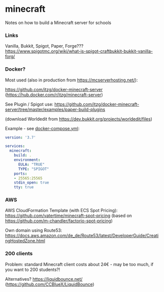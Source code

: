 # minecraft
Notes on how to build a Minecraft server for schools


### Links

Vanilla, Bukkit, Spigot, Paper, Forge??? https://www.spigotmc.org/wiki/what-is-spigot-craftbukkit-bukkit-vanilla-forg/


### Docker?

Most used (also in production from https://mcserverhosting.net/):

https://github.com/itzg/docker-minecraft-server (https://hub.docker.com/r/itzg/minecraft-server)

See Plugin / Spigot use: https://github.com/itzg/docker-minecraft-server/tree/master/examples/paper-build-plugins

(download Worldedit from https://dev.bukkit.org/projects/worldedit/files)

Example - see [docker-compose.yml](docker-compose.yml):

```yaml
version: '3.7'

services:
  minecraft:
    build: .
    environment:
      EULA: "TRUE"
      TYPE: "SPIGOT"
    ports:
    - 25565:25565
    stdin_open: true
    tty: true
```


### AWS

AWS CloudFormation Template (with ECS Spot Pricing): https://github.com/vatertime/minecraft-spot-pricing (based on https://github.com/m-chandler/factorio-spot-pricing)

Own domain using Route53: https://docs.aws.amazon.com/de_de/Route53/latest/DeveloperGuide/CreatingHostedZone.html


### 200 clients

Problem: standard Minecraft client costs about 24€ - may be too much, if you want to 200 students?!

Alternatives? https://liquidbounce.net/  (https://github.com/CCBlueX/LiquidBounce)